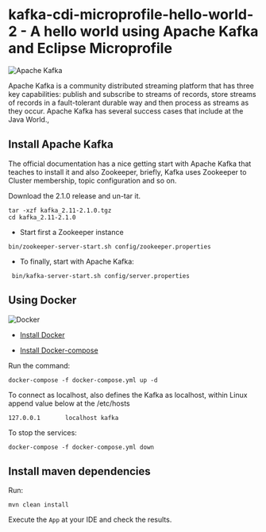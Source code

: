 # kafka-cdi-microprofile-hello-world-2 - A hello world using Apache Kafka and Eclipse Microprofile

![Apache Kafka](https://dzone.com/storage/temp/12418896-apache-kafka.png)

Apache Kafka is a community distributed streaming platform that has three key capabilities: publish and subscribe to streams of records, store streams of records in a fault-tolerant durable way and then process as streams as they occur. Apache Kafka has several success cases that include at the Java World.,

## Install Apache Kafka

The official documentation has a nice getting start with Apache Kafka that teaches to install it and also Zookeeper, briefly, Kafka uses Zookeeper to Cluster membership, topic configuration and so on.

Download the 2.1.0 release and un-tar it.

```shell
tar -xzf kafka_2.11-2.1.0.tgz
cd kafka_2.11-2.1.0
```

* Start first a Zookeeper instance

```shell
bin/zookeeper-server-start.sh config/zookeeper.properties
```

* To finally, start with Apache Kafka:

```shell
 bin/kafka-server-start.sh config/server.properties
```

## Using Docker

![Docker](https://www.docker.com/sites/default/files/social/docker_facebook_share.png)

* [Install Docker](https://docs.docker.com/install/)

* [Install Docker-compose](https://docs.docker.com/compose/install/)

Run the command:

```shell
docker-compose -f docker-compose.yml up -d
```

To connect as localhost, also defines the Kafka as localhost, within Linux append value below at the /etc/hosts

```shell
127.0.0.1       localhost kafka
```

To stop the services:

```shell
docker-compose -f docker-compose.yml down
```

## Install maven dependencies

Run:

```
mvn clean install
```

Execute the `App` at your IDE and check the results.
